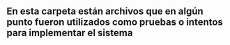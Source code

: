 ## En esta carpeta están archivos que en algún punto fueron utilizados como pruebas o intentos para implementar el sistema